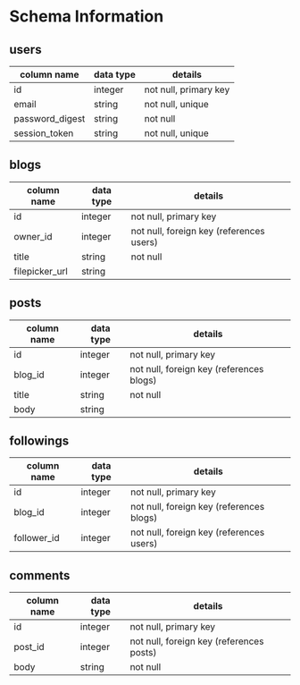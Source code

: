 # Schema Information

## users
column name     | data type | details
----------------|-----------|-----------------------
id              | integer   | not null, primary key
email           | string    | not null, unique
password_digest | string    | not null
session_token   | string    | not null, unique

## blogs
column name | data type | details
------------|-----------|-----------------------
id          | integer   | not null, primary key
owner_id    | integer   | not null, foreign key (references users)
title       | string    | not null
filepicker_url | string |

## posts
column name | data type | details
------------|-----------|-----------------------
id          | integer   | not null, primary key
blog_id     | integer   | not null, foreign key (references blogs)
title       | string    | not null
body        | string    |

## followings
column name | data type | details
------------|-----------|-----------------------
id          | integer   | not null, primary key
blog_id     | integer   | not null, foreign key (references blogs)
follower_id | integer   | not null, foreign key (references users)

## comments
column name     | data type | details
----------------|-----------|-----------------------
id              | integer   | not null, primary key
post_id         | integer   | not null, foreign key (references posts)
body            | string    | not null
